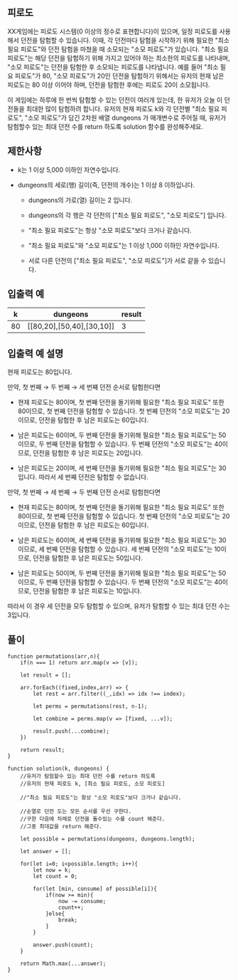 ## 피로도

XX게임에는 피로도 시스템(0 이상의 정수로 표현합니다)이 있으며, 일정 피로도를 사용해서 던전을 탐험할 수 있습니다. 이때, 각 던전마다 탐험을 시작하기 위해 필요한 "최소 필요 피로도"와 던전 탐험을 마쳤을 때 소모되는 "소모 피로도"가 있습니다. "최소 필요 피로도"는 해당 던전을 탐험하기 위해 가지고 있어야 하는 최소한의 피로도를 나타내며, "소모 피로도"는 던전을 탐험한 후 소모되는 피로도를 나타냅니다. 예를 들어 "최소 필요 피로도"가 80, "소모 피로도"가 20인 던전을 탐험하기 위해서는 유저의 현재 남은 피로도는 80 이상 이어야 하며, 던전을 탐험한 후에는 피로도 20이 소모됩니다.

이 게임에는 하루에 한 번씩 탐험할 수 있는 던전이 여러개 있는데, 한 유저가 오늘 이 던전들을 최대한 많이 탐험하려 합니다. 유저의 현재 피로도 k와 각 던전별 "최소 필요 피로도", "소모 피로도"가 담긴 2차원 배열 dungeons 가 매개변수로 주어질 때, 유저가 탐험할수 있는 최대 던전 수를 return 하도록 solution 함수를 완성해주세요.

## 제한사항

- k는 1 이상 5,000 이하인 자연수입니다.

- dungeons의 세로(행) 길이(즉, 던전의 개수)는 1 이상 8 이하입니다.

  - dungeons의 가로(열) 길이는 2 입니다.

  - dungeons의 각 행은 각 던전의 ["최소 필요 피로도", "소모 피로도"] 입니다.

  - "최소 필요 피로도"는 항상 "소모 피로도"보다 크거나 같습니다.

  - "최소 필요 피로도"와 "소모 피로도"는 1 이상 1,000 이하인 자연수입니다.

  - 서로 다른 던전의 ["최소 필요 피로도", "소모 피로도"]가 서로 같을 수 있습니다.

## 입출력 예

| k   | dungeons                  | result |
| --- | ------------------------- | ------ |
| 80  | [[80,20],[50,40],[30,10]] | 3      |

## 입출력 예 설명

현재 피로도는 80입니다.

만약, 첫 번째 → 두 번째 → 세 번째 던전 순서로 탐험한다면

- 현재 피로도는 80이며, 첫 번째 던전을 돌기위해 필요한 "최소 필요 피로도" 또한 80이므로, 첫 번째 던전을 탐험할 수 있습니다. 첫 번째 던전의 "소모 피로도"는 20이므로, 던전을 탐험한 후 남은 피로도는 60입니다.

- 남은 피로도는 60이며, 두 번째 던전을 돌기위해 필요한 "최소 필요 피로도"는 50이므로, 두 번째 던전을 탐험할 수 있습니다. 두 번째 던전의 "소모 피로도"는 40이므로, 던전을 탐험한 후 남은 피로도는 20입니다.

- 남은 피로도는 20이며, 세 번째 던전을 돌기위해 필요한 "최소 필요 피로도"는 30입니다. 따라서 세 번째 던전은 탐험할 수 없습니다.

만약, 첫 번째 → 세 번째 → 두 번째 던전 순서로 탐험한다면

- 현재 피로도는 80이며, 첫 번째 던전을 돌기위해 필요한 "최소 필요 피로도" 또한 80이므로, 첫 번째 던전을 탐험할 수 있습니다. 첫 번째 던전의 "소모 피로도"는 20이므로, 던전을 탐험한 후 남은 피로도는 60입니다.

- 남은 피로도는 60이며, 세 번째 던전을 돌기위해 필요한 "최소 필요 피로도"는 30이므로, 세 번째 던전을 탐험할 수 있습니다. 세 번째 던전의 "소모 피로도"는 10이므로, 던전을 탐험한 후 남은 피로도는 50입니다.

- 남은 피로도는 50이며, 두 번째 던전을 돌기위해 필요한 "최소 필요 피로도"는 50이므로, 두 번째 던전을 탐험할 수 있습니다. 두 번째 던전의 "소모 피로도"는 40이므로, 던전을 탐험한 후 남은 피로도는 10입니다.

따라서 이 경우 세 던전을 모두 탐험할 수 있으며, 유저가 탐험할 수 있는 최대 던전 수는 3입니다.

## 풀이

```
function permutations(arr,n){
    if(n === 1) return arr.map(v => [v]);

    let result = [];

    arr.forEach((fixed,index,arr) => {
        let rest = arr.filter((_,idx) => idx !== index);

        let perms = permutations(rest, n-1);

        let combine = perms.map(v => [fixed, ...v]);

        result.push(...combine);
    })

    return result;
}

function solution(k, dungeons) {
    //유저가 탐험할수 있는 최대 던전 수를 return 하도록
    //유저의 현재 피로도 k, [최소 필요 피로도, 소모 피로도]

    //"최소 필요 피로도"는 항상 "소모 피로도"보다 크거나 같습니다.

    //순열로 던전 도는 모든 순서를 우선 구한다.
    //구한 다음에 차례로 던전을 돌수있는 수를 count 해준다.
    //그중 최대값을 return 해준다.

    let possible = permutations(dungeons, dungeons.length);

    let answer = [];

    for(let i=0; i<possible.length; i++){
        let now = k;
        let count = 0;

        for(let [min, consume] of possible[i]){
            if(now >= min){
                now -= consume;
                count++;
            }else{
                break;
            }
        }

        answer.push(count);
    }

    return Math.max(...answer);
}
```
